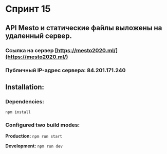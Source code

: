 
# Спринт 15

## API Mesto и статические файлы выложены на удаленный сервер.

### Ссылка на сервер [https://mesto2020.ml/](https://mesto2020.ml/)
### Публичный IP-адрес сервера: 84.201.171.240

## Installation:

### Dependencies:

`npm install`

### Configured two build modes:

**Production:**
`npm run start`

**Development:**
`npm run dev`

